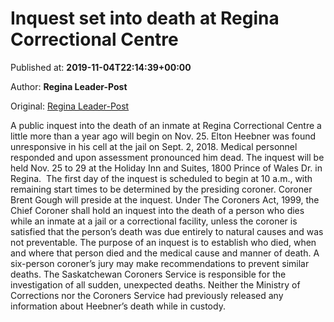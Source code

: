 
# Inquest set into death at Regina Correctional Centre

Published at: **2019-11-04T22:14:39+00:00**

Author: **Regina Leader-Post**

Original: [Regina Leader-Post](https://leaderpost.com/news/saskatchewan/inquest-set-into-death-at-regina-correctional-centre)

A public inquest into the death of an inmate at Regina Correctional Centre a little more than a year ago will begin on Nov. 25.
Elton Heebner was found unresponsive in his cell at the jail on Sept. 2, 2018. Medical personnel responded and upon assessment pronounced him dead.
The inquest will be held Nov. 25 to 29 at the Holiday Inn and Suites, 1800 Prince of Wales Dr. in Regina.  The first day of the inquest is scheduled to begin at 10 a.m., with remaining start times to be determined by the presiding coroner. Coroner Brent Gough will preside at the inquest.
Under The Coroners Act, 1999, the Chief Coroner shall hold an inquest into the death of a person who dies while an inmate at a jail or a correctional facility, unless the coroner is satisfied that the person’s death was due entirely to natural causes and was not preventable.
The purpose of an inquest is to establish who died, when and where that person died and the medical cause and manner of death. A six-person coroner’s jury may make recommendations to prevent similar deaths.
The Saskatchewan Coroners Service is responsible for the investigation of all sudden, unexpected deaths.
Neither the Ministry of Corrections nor the Coroners Service had previously released any information about Heebner’s death while in custody.
